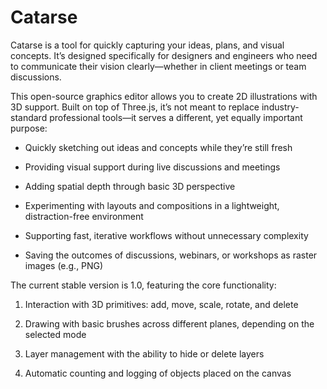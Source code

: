 # Catarse
Catarse is a tool for quickly capturing your ideas, plans, and visual concepts. It’s designed specifically for designers and engineers who need to communicate their vision clearly—whether in client meetings or team discussions.

This open-source graphics editor allows you to create 2D illustrations with 3D support. Built on top of Three.js, it’s not meant to replace industry-standard professional tools—it serves a different, yet equally important purpose:

- Quickly sketching out ideas and concepts while they’re still fresh

- Providing visual support during live discussions and meetings

- Adding spatial depth through basic 3D perspective

- Experimenting with layouts and compositions in a lightweight, distraction-free environment

- Supporting fast, iterative workflows without unnecessary complexity

- Saving the outcomes of discussions, webinars, or workshops as raster images (e.g., PNG)


The current stable version is 1.0, featuring the core functionality:

1) Interaction with 3D primitives: add, move, scale, rotate, and delete

2) Drawing with basic brushes across different planes, depending on the selected mode

3) Layer management with the ability to hide or delete layers

4) Automatic counting and logging of objects placed on the canvas
